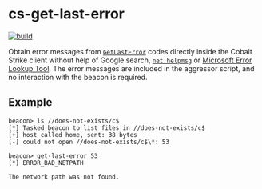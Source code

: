 # cs-get-last-error

[![build](https://github.com/Henkru/cs-get-last-error/actions/workflows/build.yml/badge.svg)](https://github.com/Henkru/cs-get-last-error/actions/workflows/build.yml)

Obtain error messages from [`GetLastError`](https://docs.microsoft.com/en-us/windows/win32/api/errhandlingapi/nf-errhandlingapi-getlasterror) codes directly inside the Cobalt Strike client without help of Google search, [`net helpmsg`](https://devblogs.microsoft.com/oldnewthing/20170919-00/?p=97046) or [Microsoft Error Lookup Tool](https://www.microsoft.com/en-us/download/details.aspx?id=100432). The error messages are included in the aggressor script, and no interaction with the beacon is required.

## Example

```text
beacon> ls //does-not-exists/c$
[*] Tasked beacon to list files in //does-not-exists/c$
[+] host called home, sent: 38 bytes
[-] could not open //does-not-exists/c$\*: 53

beacon> get-last-error 53
[*] ERROR_BAD_NETPATH

The network path was not found.
```
